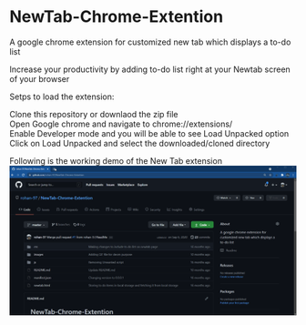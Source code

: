 # NewTab-Chrome-Extention
A google chrome extension for customized new tab which displays a to-do list

Increase your productivity by adding to-do list right at your Newtab screen of your browser

Setps to load the extension:

Clone this repository or downlaod the zip file  
Open Google chrome and navigate to chrome://extensions/  
Enable Developer mode and you will be able to see Load Unpacked option  
Click on Load Unpacked and select the downloaded/cloned directory  

Following is the working demo of the New Tab extension
![working-demo](https://github.com/rohan-97/NewTab-Chrome-Extention/blob/master/images/to_do_list.gif)

